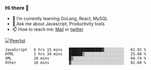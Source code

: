 ### Hi there 👋

- 🌱 I’m currently learning GoLang, React, MySQL
- 💬 Ask me about Javascript, Productivity tools 
- 📫 How to reach me: [Mail](mailto:kvaishak47@gmail.com) or [twitter](https://twitter.com/kvaish4k)

[![Peerlist](https://peerlist-readme-badge.herokuapp.com/api/kvaishak)](https://peerlist.io/kvaishak)

<!--START_SECTION:waka-->

```text
JavaScript   6 hrs 15 mins   ███████████████▓░░░░░░░░░   62.92 %
HTML         2 hrs 34 mins   ██████▒░░░░░░░░░░░░░░░░░░   25.88 %
XML          28 mins         █▒░░░░░░░░░░░░░░░░░░░░░░░   04.74 %
Other        16 mins         ▓░░░░░░░░░░░░░░░░░░░░░░░░   02.68 %
```

<!--END_SECTION:waka-->
